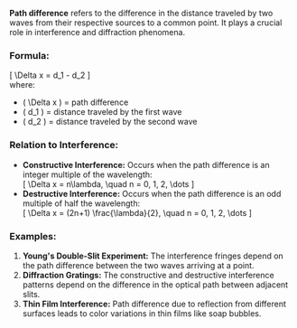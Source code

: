 **Path difference** refers to the difference in the distance traveled by two waves from their respective sources to a common point. It plays a crucial role in interference and diffraction phenomena.  

### **Formula:**  
\[
\Delta x = d_1 - d_2
\]  
where:  
- \( \Delta x \) = path difference  
- \( d_1 \) = distance traveled by the first wave  
- \( d_2 \) = distance traveled by the second wave  

### **Relation to Interference:**  
- **Constructive Interference:** Occurs when the path difference is an integer multiple of the wavelength:  
  \[
  \Delta x = n\lambda, \quad n = 0, 1, 2, \dots
  \]  
- **Destructive Interference:** Occurs when the path difference is an odd multiple of half the wavelength:  
  \[
  \Delta x = (2n+1) \frac{\lambda}{2}, \quad n = 0, 1, 2, \dots
  \]  

### **Examples:**  
1. **Young's Double-Slit Experiment:** The interference fringes depend on the path difference between the two waves arriving at a point.  
2. **Diffraction Gratings:** The constructive and destructive interference patterns depend on the difference in the optical path between adjacent slits.  
3. **Thin Film Interference:** Path difference due to reflection from different surfaces leads to color variations in thin films like soap bubbles.  
